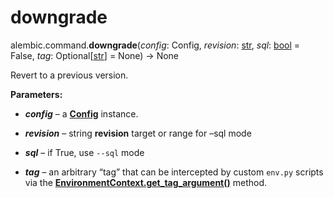 # downgrade

alembic.command.**downgrade**(*config*:  Config, *revision*:  [str], *sql*:  [bool] = False, *tag*:  Optional\[[str]\] = None) → None

[str]: https://docs.python.org/3/library/stdtypes.html#str
[bool]: https://docs.python.org/3/library/functions.html#bool
[Config]: ../en/config.html#alembic.config.Config
[EnvironmentContext.get_tag_argument()]: ../en/runtime.html#alembic.runtime.environment.EnvironmentContext.get_tag_argument

Revert to a previous version.

**Parameters:**

* ***config*** – a **[Config]** instance.

* ***revision*** – string **revision** target or range for –sql mode

* ***sql*** – if True, use `--sql` mode

* ***tag*** – an arbitrary “tag” that can be intercepted by custom `env.py` scripts via the **[EnvironmentContext.get_tag_argument()]** method.
